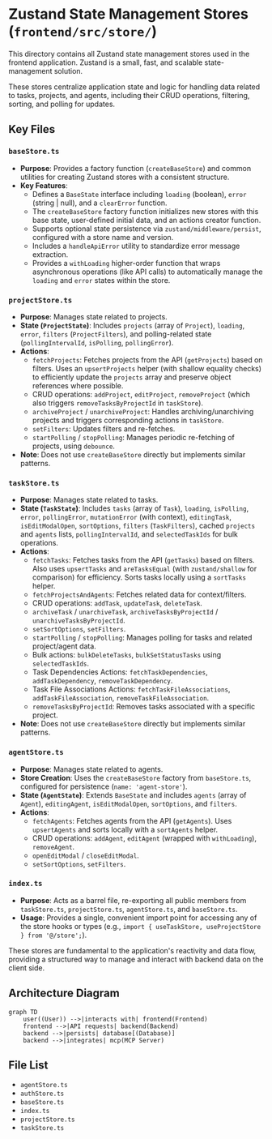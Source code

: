 # Zustand State Management Stores (`frontend/src/store/`)

This directory contains all Zustand state management stores used in the frontend application. Zustand is a small, fast, and scalable state-management solution.

These stores centralize application state and logic for handling data related to tasks, projects, and agents, including their CRUD operations, filtering, sorting, and polling for updates.

## Key Files

### `baseStore.ts`

- **Purpose**: Provides a factory function (`createBaseStore`) and common utilities for creating Zustand stores with a consistent structure.
- **Key Features**:
  - Defines a `BaseState` interface including `loading` (boolean), `error` (string | null), and a `clearError` function.
  - The `createBaseStore` factory function initializes new stores with this base state, user-defined initial data, and an actions creator function.
  - Supports optional state persistence via `zustand/middleware/persist`, configured with a store name and version.
  - Includes a `handleApiError` utility to standardize error message extraction.
  - Provides a `withLoading` higher-order function that wraps asynchronous operations (like API calls) to automatically manage the `loading` and `error` states within the store.

### `projectStore.ts`

- **Purpose**: Manages state related to projects.
- **State (`ProjectState`)**: Includes `projects` (array of `Project`), `loading`, `error`, `filters` (`ProjectFilters`), and polling-related state (`pollingIntervalId`, `isPolling`, `pollingError`).
- **Actions**:
  - `fetchProjects`: Fetches projects from the API (`getProjects`) based on filters. Uses an `upsertProjects` helper (with shallow equality checks) to efficiently update the `projects` array and preserve object references where possible.
  - CRUD operations: `addProject`, `editProject`, `removeProject` (which also triggers `removeTasksByProjectId` in `taskStore`).
  - `archiveProject` / `unarchiveProject`: Handles archiving/unarchiving projects and triggers corresponding actions in `taskStore`.
  - `setFilters`: Updates filters and re-fetches.
  - `startPolling` / `stopPolling`: Manages periodic re-fetching of projects, using `debounce`.
- **Note**: Does not use `createBaseStore` directly but implements similar patterns.

### `taskStore.ts`

- **Purpose**: Manages state related to tasks.
- **State (`TaskState`)**: Includes `tasks` (array of `Task`), `loading`, `isPolling`, `error`, `pollingError`, `mutationError` (with context), `editingTask`, `isEditModalOpen`, `sortOptions`, `filters` (`TaskFilters`), cached `projects` and `agents` lists, `pollingIntervalId`, and `selectedTaskIds` for bulk operations.
- **Actions**:
  - `fetchTasks`: Fetches tasks from the API (`getTasks`) based on filters. Also uses `upsertTasks` and `areTasksEqual` (with `zustand/shallow` for comparison) for efficiency. Sorts tasks locally using a `sortTasks` helper.
  - `fetchProjectsAndAgents`: Fetches related data for context/filters.
  - CRUD operations: `addTask`, `updateTask`, `deleteTask`.
  - `archiveTask` / `unarchiveTask`, `archiveTasksByProjectId` / `unarchiveTasksByProjectId`.
  - `setSortOptions`, `setFilters`.
  - `startPolling` / `stopPolling`: Manages polling for tasks and related project/agent data.
  - Bulk actions: `bulkDeleteTasks`, `bulkSetStatusTasks` using `selectedTaskIds`.
  - Task Dependencies Actions: `fetchTaskDependencies`, `addTaskDependency`, `removeTaskDependency`.
  - Task File Associations Actions: `fetchTaskFileAssociations`, `addTaskFileAssociation`, `removeTaskFileAssociation`.
  - `removeTasksByProjectId`: Removes tasks associated with a specific project.
- **Note**: Does not use `createBaseStore` directly but implements similar patterns.

### `agentStore.ts`

- **Purpose**: Manages state related to agents.
- **Store Creation**: Uses the `createBaseStore` factory from `baseStore.ts`, configured for persistence (`name: 'agent-store'`).
- **State (`AgentState`)**: Extends `BaseState` and includes `agents` (array of `Agent`), `editingAgent`, `isEditModalOpen`, `sortOptions`, and `filters`.
- **Actions**:
  - `fetchAgents`: Fetches agents from the API (`getAgents`). Uses `upsertAgents` and sorts locally with a `sortAgents` helper.
  - CRUD operations: `addAgent`, `editAgent` (wrapped with `withLoading`), `removeAgent`.
  - `openEditModal` / `closeEditModal`.
  - `setSortOptions`, `setFilters`.

### `index.ts`

- **Purpose**: Acts as a barrel file, re-exporting all public members from `taskStore.ts`, `projectStore.ts`, `agentStore.ts`, and `baseStore.ts`.
- **Usage**: Provides a single, convenient import point for accessing any of the store hooks or types (e.g., `import { useTaskStore, useProjectStore } from '@/store';`).

These stores are fundamental to the application's reactivity and data flow, providing a structured way to manage and interact with backend data on the client side.

## Architecture Diagram
```mermaid
graph TD
    user((User)) -->|interacts with| frontend(Frontend)
    frontend -->|API requests| backend(Backend)
    backend -->|persists| database[(Database)]
    backend -->|integrates| mcp(MCP Server)
```

<!-- File List Start -->
## File List

- `agentStore.ts`
- `authStore.ts`
- `baseStore.ts`
- `index.ts`
- `projectStore.ts`
- `taskStore.ts`

<!-- File List End -->

